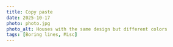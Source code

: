```yaml
---
title: Copy paste
date: 2025-10-17
photo: photo.jpg
photo_alt: Houses with the same design but different colors
tags: [Boring lines, Misc]
---
```

